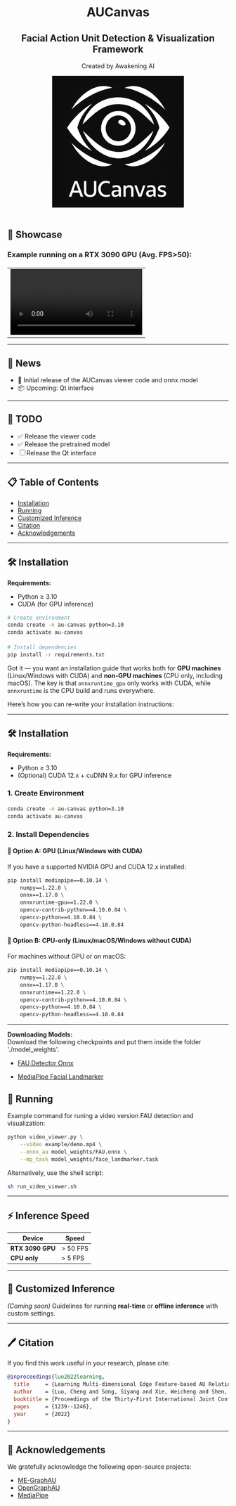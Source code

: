 <div align="center">

  <!-- Title -->
  <h1>
    AUCanvas
  </h1>
  <h2>
    Facial Action Unit Detection & Visualization Framework
  </h2>

  <!-- Affiliation -->
  <p>
    Created by Awakening AI
  </p>

  <!-- Logo -->
  <!-- Update the logo path if needed -->
  <img src="docs/au-canvas-logo.png" alt="AUCanvas Logo" width="300"/>
  <br/><br/>

</div>


## 📸 Showcase
### Example running on a RTX 3090 GPU (Avg. FPS>50):
<table border="0" style="width: 100%; text-align: left; margin-top: 20px;">
<!--   <tr> -->
      <td>
          <video src="https://github.com/user-attachments/assets/4cc05271-1758-4949-be40-fb6afe3274ed" width="100%" controls autoplay loop></video>
      </td>
<!--   </tr> -->
</table>

---

## 📢 News
- 🚀 Initial release of the AUCanvas viewer code and onnx model
- 📦 Upcoming: Qt interface  

---

## 📝 TODO
- ✅ Release the viewer code  
- ✅ Release the pretrained model  
- ☐ Release the Qt interface  

---

## 📋 Table of Contents
- [Installation](#installation)  
- [Running](#running)  
- [Customized Inference](#customized-inference)  
- [Citation](#citation)  
- [Acknowledgements](#acknowledgements)  

---

## 🛠️ Installation

**Requirements:**  
- Python ≥ 3.10  
- CUDA (for GPU inference)  

```bash
# Create environment
conda create -n au-canvas python=3.10
conda activate au-canvas

# Install dependencies
pip install -r requirements.txt
````



Got it — you want an installation guide that works both for **GPU machines** (Linux/Windows with CUDA) and **non-GPU machines** (CPU only, including macOS). The key is that `onnxruntime_gpu` only works with CUDA, while `onnxruntime` is the CPU build and runs everywhere.

Here’s how you can re-write your installation instructions:

---

## 🛠️ Installation

**Requirements:**

* Python ≥ 3.10
* (Optional) CUDA 12.x + cuDNN 9.x for GPU inference

### 1. Create Environment

```bash
conda create -n au-canvas python=3.10
conda activate au-canvas
```

### 2. Install Dependencies

#### 📌 Option A: GPU (Linux/Windows with CUDA)

If you have a supported NVIDIA GPU and CUDA 12.x installed:

```bash
pip install mediapipe==0.10.14 \
    numpy==1.22.0 \
    onnx==1.17.0 \
    onnxruntime-gpu==1.22.0 \
    opencv-contrib-python==4.10.0.84 \
    opencv-python==4.10.0.84 \
    opencv-python-headless==4.10.0.84
```

#### 📌 Option B: CPU-only (Linux/macOS/Windows without CUDA)

For machines without GPU or on macOS:

```bash
pip install mediapipe==0.10.14 \
    numpy==1.22.0 \
    onnx==1.17.0 \
    onnxruntime==1.22.0 \
    opencv-contrib-python==4.10.0.84 \
    opencv-python==4.10.0.84 \
    opencv-python-headless==4.10.0.84
```

---

**Downloading Models:**  
Download the following checkpoints and put them inside the folder './model_weights'. 

- [FAU Detector Onnx](https://drive.google.com/file/d/1UIBcUm4EkgRz5OyZFL59HVaoxI3NNhl9/view?usp=sharing)

- [MediaPipe Facial Landmarker](https://storage.googleapis.com/mediapipe-models/face_landmarker/face_landmarker/float16/latest/face_landmarker.task)


## 🎯 Running

Example command for runing a video version FAU detection and visualization:

```bash
python video_viewer.py \
    --video example/demo.mp4 \
    --onnx_au model_weights/FAU.onnx \
    --mp_task model_weights/face_landmarker.task
```

Alternatively, use the shell script:

```bash
sh run_video_viewer.sh
```

---
## ⚡ Inference Speed
| Device           | Speed    |
| ---------------- | -------- |
| **RTX 3090 GPU** | > 50 FPS |
| **CPU only**     | > 5 FPS  |


---

## 🧪 Customized Inference

*(Coming soon)*
Guidelines for running **real-time** or **offline inference** with custom settings.

---

## 🖊️ Citation

If you find this work useful in your research, please cite:

```bibtex
@inproceedings{luo2022learning,
  title     = {Learning Multi-dimensional Edge Feature-based AU Relation Graph for Facial Action Unit Recognition},
  author    = {Luo, Cheng and Song, Siyang and Xie, Weicheng and Shen, Linlin and Gunes, Hatice},
  booktitle = {Proceedings of the Thirty-First International Joint Conference on Artificial Intelligence, {IJCAI-22}},
  pages     = {1239--1246},
  year      = {2022}
}
```

---

## 🤝 Acknowledgements

We gratefully acknowledge the following open-source projects:

* [ME-GraphAU](https://github.com/CVI-SZU/ME-GraphAU)
* [OpenGraphAU](https://github.com/lingjivoo/OpenGraphAU)
* [MediaPipe](https://ai.google.dev/edge/mediapipe/solutions/guide)




